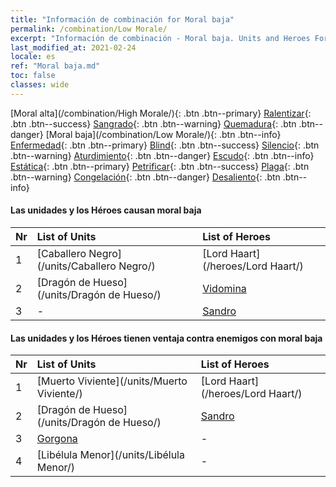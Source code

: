 ```yaml
---
title: "Información de combinación for Moral baja"
permalink: /combination/Low Morale/
excerpt: "Información de combinación - Moral baja. Units and Heroes Formation."
last_modified_at: 2021-02-24
locale: es
ref: "Moral baja.md"
toc: false
classes: wide
---
```


  [Moral alta](/combination/High Morale/){: .btn .btn--primary} [Ralentizar](/combination/Slow/){: .btn .btn--success} [Sangrado](/combination/Bleeding/){: .btn .btn--warning} [Quemadura](/combination/Burning/){: .btn .btn--danger} [Moral baja](/combination/Low Morale/){: .btn .btn--info} [Enfermedad](/combination/Disease/){: .btn .btn--primary} [Blind](/combination/Blind/){: .btn .btn--success} [Silencio](/combination/Silence/){: .btn .btn--warning} [Aturdimiento](/combination/Stun/){: .btn .btn--danger} [Escudo](/combination/Shield/){: .btn .btn--info} [Estática](/combination/Static/){: .btn .btn--primary} [Petrificar](/combination/Petrify/){: .btn .btn--success} [Plaga](/combination/Plague/){: .btn .btn--warning} [Congelación](/combination/Freeze/){: .btn .btn--danger} [Desaliento](/combination/Deterrence/){: .btn .btn--info} 


#### Las unidades y los Héroes causan moral baja

  | Nr |  List of Units  | List of Heroes | 
  |:---|:----------------|:---------------| 
  | 1 | [Caballero Negro](/units/Caballero Negro/) | [Lord Haart](/heroes/Lord Haart/) |
  | 2 | [Dragón de Hueso](/units/Dragón de Hueso/) | [Vidomina](/heroes/Vidomina/) |
  | 3 | - | [Sandro](/heroes/Sandro/) |


#### Las unidades y los Héroes tienen ventaja contra enemigos con moral baja

  | Nr |  List of Units  | List of Heroes | 
  |:---|:----------------|:---------------| 
  | 1 | [Muerto Viviente](/units/Muerto Viviente/) | [Lord Haart](/heroes/Lord Haart/) |
  | 2 | [Dragón de Hueso](/units/Dragón de Hueso/) | [Sandro](/heroes/Sandro/) |
  | 3 | [Gorgona](/units/Gorgona/) | - |
  | 4 | [Libélula Menor](/units/Libélula Menor/) | - |
